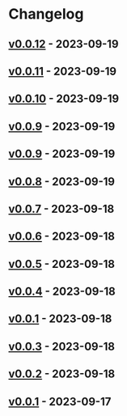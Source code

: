 # Changelog

## [v0.0.12](https://github.com/orangekame3/viff/compare/v0.0.11...v0.0.12) - 2023-09-19

## [v0.0.11](https://github.com/orangekame3/viff/compare/v0.0.10...v0.0.11) - 2023-09-19

## [v0.0.10](https://github.com/orangekame3/viff/compare/v0.0.9...v0.0.10) - 2023-09-19

## [v0.0.9](https://github.com/orangekame3/viff/compare/v0.0.8...v0.0.9) - 2023-09-19

## [v0.0.9](https://github.com/orangekame3/viff/compare/v0.0.8...v0.0.9) - 2023-09-19

## [v0.0.8](https://github.com/orangekame3/viff/compare/v0.0.7...v0.0.8) - 2023-09-19

## [v0.0.7](https://github.com/orangekame3/viff/compare/v0.0.6...v0.0.7) - 2023-09-18

## [v0.0.6](https://github.com/orangekame3/viff/compare/v0.0.5...v0.0.6) - 2023-09-18

## [v0.0.5](https://github.com/orangekame3/viff/compare/v0.0.4...v0.0.5) - 2023-09-18

## [v0.0.4](https://github.com/orangekame3/viff/compare/v0.0.3...v0.0.4) - 2023-09-18

## [v0.0.1](https://github.com/orangekame3/viff/compare/v0.0.3...v0.0.1) - 2023-09-18

## [v0.0.3](https://github.com/orangekame3/viff/compare/v0.0.2...v0.0.3) - 2023-09-18

## [v0.0.2](https://github.com/orangekame3/viff/compare/v0.0.1...v0.0.2) - 2023-09-18

## [v0.0.1](https://github.com/orangekame3/viff/commits/v0.0.1) - 2023-09-17
